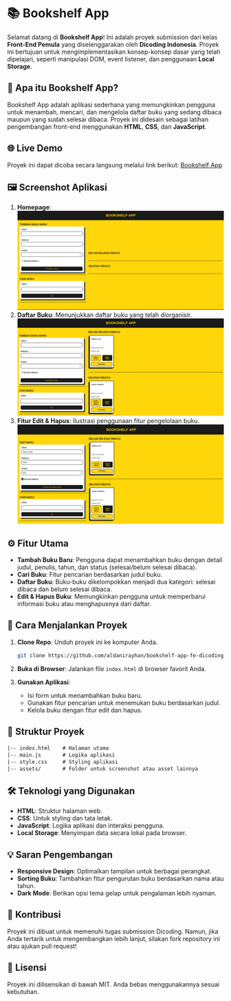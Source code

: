 # 📚 Bookshelf App

Selamat datang di **Bookshelf App**! Ini adalah proyek submission dari kelas **Front-End Pemula** yang diselenggarakan oleh **Dicoding Indonesia**. Proyek ini bertujuan untuk mengimplementasikan konsep-konsep dasar yang telah dipelajari, seperti manipulasi DOM, event listener, dan penggunaan **Local Storage**.

## 🎯 Apa itu Bookshelf App?

Bookshelf App adalah aplikasi sederhana yang memungkinkan pengguna untuk menambah, mencari, dan mengelola daftar buku yang sedang dibaca maupun yang sudah selesai dibaca. Proyek ini didesain sebagai latihan pengembangan front-end menggunakan **HTML**, **CSS**, dan **JavaScript**.

## 🌐 Live Demo

Proyek ini dapat dicoba secara langsung melalui link berikut: [Bookshelf App](https://bookshelf-app-aldani.vercel.app/)

## 🖼️ Screenshot Aplikasi

1. **Homepage**:
   ![Home Page](./assets/home.png)
2. **Daftar Buku**: Menunjukkan daftar buku yang telah diorganisir.
   ![Home Page](./assets/added-book.png)
3. **Fitur Edit & Hapus**: Ilustrasi penggunaan fitur pengelolaan buku.
   ![Home Page](./assets/edit-book.png)

## ⚙️ Fitur Utama

- **Tambah Buku Baru**: Pengguna dapat menambahkan buku dengan detail judul, penulis, tahun, dan status (selesai/belum selesai dibaca).
- **Cari Buku**: Fitur pencarian berdasarkan judul buku.
- **Daftar Buku**: Buku-buku dikelompokkan menjadi dua kategori: selesai dibaca dan belum selesai dibaca.
- **Edit & Hapus Buku**: Memungkinkan pengguna untuk memperbarui informasi buku atau menghapusnya dari daftar.

## 🚀 Cara Menjalankan Proyek

1. **Clone Repo**: Unduh proyek ini ke komputer Anda.
   ```bash
   git clone https://github.com/aldanirayhan/bookshelf-app-fe-dicoding.git
   ```
2. **Buka di Browser**: Jalankan file `index.html` di browser favorit Anda.

3. **Gunakan Aplikasi**:
   - Isi form untuk menambahkan buku baru.
   - Gunakan fitur pencarian untuk menemukan buku berdasarkan judul.
   - Kelola buku dengan fitur edit dan hapus.

## 📂 Struktur Proyek

```
|-- index.html    # Halaman utama
|-- main.js       # Logika aplikasi
|-- style.css     # Styling aplikasi
|-- assets/       # Folder untuk screenshot atau asset lainnya
```

## 🛠️ Teknologi yang Digunakan

- **HTML**: Struktur halaman web.
- **CSS**: Untuk styling dan tata letak.
- **JavaScript**: Logika aplikasi dan interaksi pengguna.
- **Local Storage**: Menyimpan data secara lokal pada browser.

## 💡 Saran Pengembangan

- **Responsive Design**: Optimalkan tampilan untuk berbagai perangkat.
- **Sorting Buku**: Tambahkan fitur pengurutan buku berdasarkan nama atau tahun.
- **Dark Mode**: Berikan opsi tema gelap untuk pengalaman lebih nyaman.

## 🤝 Kontribusi

Proyek ini dibuat untuk memenuhi tugas submission Dicoding. Namun, jika Anda tertarik untuk mengembangkan lebih lanjut, silakan fork repository ini atau ajukan pull request!

## 📝 Lisensi

Proyek ini dilisensikan di bawah MIT. Anda bebas menggunakannya sesuai kebutuhan.
